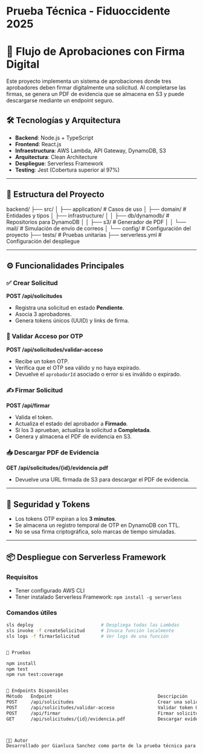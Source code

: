 # Prueba Técnica - Fiduoccidente 2025

# 📝 Flujo de Aprobaciones con Firma Digital

Este proyecto implementa un sistema de aprobaciones donde tres aprobadores deben firmar digitalmente una solicitud. Al completarse las firmas, se genera un PDF de evidencia que se almacena en S3 y puede descargarse mediante un endpoint seguro.

## 🛠️ Tecnologías y Arquitectura

- **Backend**: Node.js + TypeScript
- **Frontend**: React.js
- **Infraestructura**: AWS Lambda, API Gateway, DynamoDB, S3
- **Arquitectura**: Clean Architecture
- **Despliegue**: Serverless Framework
- **Testing**: Jest (Cobertura superior al 97%)

---

## 📁 Estructura del Proyecto

backend/
├── src/
│ ├── application/ # Casos de uso
│ ├── domain/ # Entidades y tipos
│ ├── infrastructure/
│ │ ├── db/dynamodb/ # Repositorios para DynamoDB
│ │ ├── s3/ # Generador de PDF
│ │ └── mail/ # Simulación de envío de correos
│ └── config/ # Configuración del proyecto
├── tests/ # Pruebas unitarias
├── serverless.yml # Configuración del despliegue



---

## ⚙️ Funcionalidades Principales

### ✅ Crear Solicitud
**POST /api/solicitudes**

- Registra una solicitud en estado **Pendiente**.
- Asocia 3 aprobadores.
- Genera tokens únicos (UUID) y links de firma.

### 🔐 Validar Acceso por OTP
**POST /api/solicitudes/validar-acceso**

- Recibe un token OTP.
- Verifica que el OTP sea válido y no haya expirado.
- Devuelve el `aprobadorId` asociado o error si es inválido o expirado.

### ✍️ Firmar Solicitud
**POST /api/firmar**

- Valida el token.
- Actualiza el estado del aprobador a **Firmado**.
- Si los 3 aprueban, actualiza la solicitud a **Completada**.
- Genera y almacena el PDF de evidencia en S3.

### 📥 Descargar PDF de Evidencia
**GET /api/solicitudes/{id}/evidencia.pdf**

- Devuelve una URL firmada de S3 para descargar el PDF de evidencia.

---

## 🔐 Seguridad y Tokens

- Los tokens OTP expiran a los **3 minutos**.
- Se almacena un registro temporal de OTP en DynamoDB con TTL.
- No se usa firma criptográfica, solo marcas de tiempo simuladas.

---

## 📦 Despliegue con Serverless Framework

### Requisitos

- Tener configurado AWS CLI
- Tener instalado Serverless Framework: `npm install -g serverless`

### Comandos útiles

```bash
sls deploy                         # Despliega todas las Lambdas
sls invoke -f createSolicitud      # Invoca función localmente
sls logs -f firmarSolicitud        # Ver logs de una función


🧪 Pruebas

npm install
npm test
npm run test:coverage


🔧 Endpoints Disponibles
Método	 Endpoint	                                    Descripción
POST	 /api/solicitudes	                            Crear una solicitud
POST	 /api/solicitudes/validar-acceso	            Validar token OTP
POST	 /api/firmar	                                Firmar solicitud con token
GET	     /api/solicitudes/{id}/evidencia.pdf	        Descargar evidencia en PDF desde S3



👨‍💻 Autor
Desarrollado por Gianluca Sanchez como parte de la prueba técnica para Fiduoccidente.